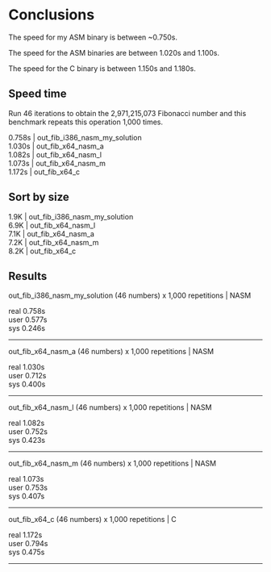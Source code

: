 # Conclusions

The speed for my ASM binary is between ~0.750s.

The speed for the ASM binaries are between 1.020s and 1.100s.

The speed for the C binary is between 1.150s and 1.180s.


## Speed time

Run 46 iterations to obtain the 2,971,215,073 Fibonacci number and
this benchmark repeats this operation 1,000 times.

0.758s | out_fib_i386_nasm_my_solution <br>
1.030s | out_fib_x64_nasm_a <br>
1.082s | out_fib_x64_nasm_l <br>
1.073s | out_fib_x64_nasm_m <br>
1.172s | out_fib_x64_c <br>


## Sort by size

1.9K | out_fib_i386_nasm_my_solution <br>
6.9K | out_fib_x64_nasm_l <br>
7.1K | out_fib_x64_nasm_a <br>
7.2K | out_fib_x64_nasm_m <br>
8.2K | out_fib_x64_c <br>


## Results

out_fib_i386_nasm_my_solution (46 numbers) x 1,000 repetitions | NASM

real    0.758s <br>
user    0.577s <br>
sys     0.246s <br>

---

out_fib_x64_nasm_a (46 numbers) x 1,000 repetitions | NASM

real    1.030s <br>
user    0.712s <br>
sys     0.400s <br>

---

out_fib_x64_nasm_l (46 numbers) x 1,000 repetitions | NASM

real    1.082s <br>
user    0.752s <br>
sys     0.423s <br>

---

out_fib_x64_nasm_m (46 numbers) x 1,000 repetitions | NASM

real    1.073s <br>
user    0.753s <br>
sys     0.407s <br>

---

out_fib_x64_c (46 numbers) x 1,000 repetitions | C

real    1.172s <br>
user    0.794s <br>
sys     0.475s <br>

---
